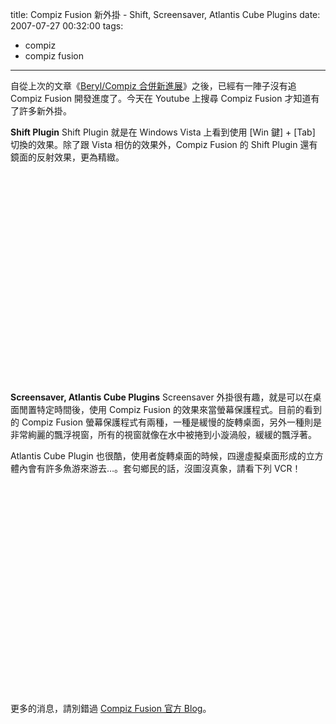 title: Compiz Fusion 新外掛 - Shift, Screensaver, Atlantis Cube Plugins
date: 2007-07-27 00:32:00
tags: 
- compiz
- compiz fusion
---

自從上次的文章《[Beryl/Compiz 合併新進展](http://yurinfore.blogspot.com/2007/06/berylcompiz.html)》之後，已經有一陣子沒有追 Compiz Fusion 開發進度了。今天在 Youtube 上搜尋 Compiz Fusion 才知道有了許多新外掛。

**Shift Plugin**
Shift Plugin 就是在 Windows Vista 上看到使用 [Win 鍵] + [Tab] 切換的效果。除了跟 Vista 相仿的效果外，Compiz Fusion 的 Shift Plugin 還有鏡面的反射效果，更為精緻。
<object width="425" height="350"><param name="movie" value="http://www.youtube.com/v/U5vHcMvjYkI"></param><param name="wmode" value="transparent"></param><embed src="http://www.youtube.com/v/U5vHcMvjYkI" type="application/x-shockwave-flash" wmode="transparent" width="425" height="350"></embed></object>

**Screensaver, Atlantis Cube Plugins**
Screensaver 外掛很有趣，就是可以在桌面閒置特定時間後，使用 Compiz Fusion 的效果來當螢幕保護程式。目前的看到的 Compiz Fusion 螢幕保護程式有兩種，一種是緩慢的旋轉桌面，另外一種則是非常絢麗的飄浮視窗，所有的視窗就像在水中被捲到小漩渦般，緩緩的飄浮著。

Atlantis Cube Plugin 也很酷，使用者旋轉桌面的時候，四邊虛擬桌面形成的立方體內會有許多魚游來游去…。套句鄉民的話，沒圖沒真象，請看下列 VCR！
<object width="425" height="350"><param name="movie" value="http://www.youtube.com/v/Rmz9a9pJR_s"></param><param name="wmode" value="transparent"></param><embed src="http://www.youtube.com/v/Rmz9a9pJR_s" type="application/x-shockwave-flash" wmode="transparent" width="425" height="350"></embed></object>

更多的消息，請別錯過 [Compiz Fusion 官方 Blog](http://smspillaz.wordpress.com/)。